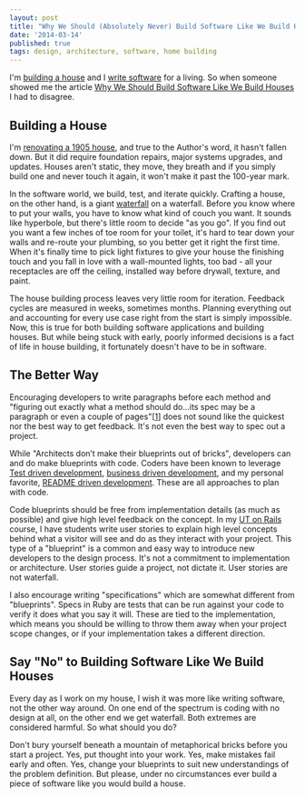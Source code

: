 ```yaml
---
layout: post
title: "Why We Should (Absolutely Never) Build Software Like We Build Houses"
date: '2014-03-14'
published: true
tags: design, architecture, software, home building
---
```


I'm [building a house](https://helloschneeman.tumblr.com/) and I [write software](https://github.com/schneems) for a living. So when someone showed me the article [Why We Should Build Software Like We Build Houses](https://www.wired.com/opinion/2013/01/code-bugs-programming-why-we-need-specs/) I had to disagree.

## Building a House

I'm [renovating a 1905 house](https://helloschneeman.tumblr.com/), and true to the Author's word, it hasn't fallen down. But it did require foundation repairs, major systems upgrades, and updates. Houses aren't static, they move, they breath and if you simply build one and never touch it again, it won't make it past the 100-year mark.

In the software world, we build, test, and iterate quickly. Crafting a house, on the other hand, is a giant [waterfall](https://en.wikipedia.org/wiki/Waterfall_model) on a waterfall. Before you know where to put your walls, you have to know what kind of couch you want. It sounds like hyperbole, but there's little room to decide "as you go". If you find out you want a few inches of toe room for your toilet, it's hard to tear down your walls and re-route your plumbing, so you better get it right the first time. When it's finally time to pick light fixtures to give your house the finishing touch and you fall in love with a wall-mounted lights, too bad - all your receptacles are off the ceiling, installed way before drywall, texture, and paint.

The house building process leaves very little room for iteration. Feedback cycles are measured in weeks, sometimes months. Planning everything out and accounting for every use case right from the start is simply impossible. Now, this is true for both building software applications and building houses. But while being stuck with early, poorly informed decisions is a fact of life in house building, it fortunately doesn't have to be in software.

## The Better Way

Encouraging developers to write paragraphs before each method and "figuring out exactly what a method should do...its spec may be a paragraph or even a couple of pages"[[1]()] does not sound like the quickest nor the best way to get feedback. It's not even the best way to spec out a project.

While "Architects don’t make their blueprints out of bricks", developers can and do make blueprints with code. Coders have been known to leverage [Test driven development](https://en.wikipedia.org/wiki/Test-driven_development), [business driven development](https://en.wikipedia.org/wiki/Business-driven_development), and my personal favorite, [README driven development](https://tom.preston-werner.com/2010/08/23/readme-driven-development.html). These are all approaches to plan with code.

Code blueprints should be free from implementation details (as much as possible) and give high level feedback on the concept. In my [UT on Rails](https://www.schneems.com/ut-rails/) course, I have students write user stories to explain high level concepts behind what a visitor will see and do as they interact with your project. This type of a "blueprint" is a common and  easy way to introduce new developers to the design process. It's not a commitment to implementation or architecture. User stories guide a project, not dictate it. User stories are not waterfall.

I also encourage writing "specifications" which are somewhat different from "blueprints". Specs in Ruby are tests that can be run against your code to verify it does what you say it will. These are tied to the implementation, which means you should be willing to throw them away when your project scope changes, or if your implementation takes a different direction.

## Say "No" to Building Software Like We Build Houses

Every day as I work on my house, I wish it was more like writing software, not the other way around. On one end of the spectrum is coding with no design at all, on the other end we get waterfall. Both extremes are considered harmful. So what should you do?

Don't bury yourself beneath a mountain of metaphorical bricks before you start a project. Yes, put thought into your work. Yes, make mistakes fail early and often. Yes, change your blueprints to suit new understandings of the problem definition. But please, under no circumstances ever build a piece of software like you would build a house.
